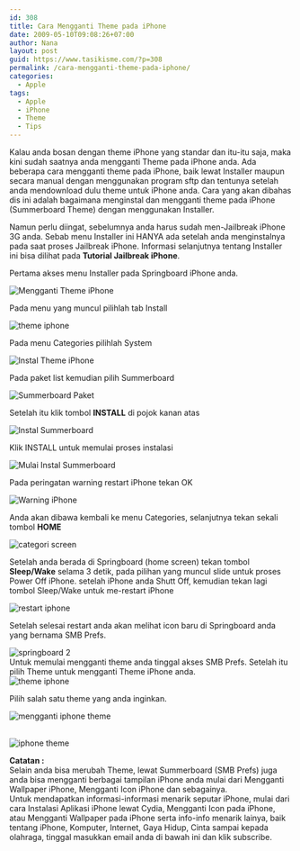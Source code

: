```yaml
---
id: 308
title: Cara Mengganti Theme pada iPhone
date: 2009-05-10T09:08:26+07:00
author: Nana
layout: post
guid: https://www.tasikisme.com/?p=308
permalink: /cara-mengganti-theme-pada-iphone/
categories:
  - Apple
tags:
  - Apple
  - iPhone
  - Theme
  - Tips
---
```

<div>
  Kalau anda bosan dengan theme iPhone yang standar dan itu-itu saja, maka kini sudah saatnya anda mengganti Theme pada iPhone anda. Ada beberapa cara mengganti theme pada iPhone, baik lewat Installer maupun secara manual dengan menggunakan program sftp dan tentunya setelah anda mendownload dulu theme untuk iPhone anda. Cara yang akan dibahas dis ini adalah bagaimana menginstal dan mengganti theme pada iPhone (Summerboard Theme) dengan menggunakan Installer.</p>
</div>

<div>
  Namun perlu diingat, sebelumnya anda harus sudah men-Jailbreak iPhone 3G anda. Sebab menu Installer ini HANYA ada setelah anda menginstalnya pada saat proses Jailbreak iPhone. Informasi selanjutnya tentang Installer ini bisa dilihat pada <strong>Tutorial Jailbreak iPhone</strong>.</p> 
  
  <p>
    Pertama akses menu Installer pada Springboard iPhone anda.
  </p>
</div>

<div>
  <img title="Mengganti Theme iPhone" alt="Mengganti Theme iPhone" src="https://2.bp.blogspot.com/-jreftrss0Ug/Uq5SvYbi45I/AAAAAAAACbw/-zf_M6I5css/s1600/springboard.jpg" border="0" />
</div>

Pada menu yang muncul pilihlah tab Install</div> 

<div>
  <img alt="theme iphone" src="https://1.bp.blogspot.com/-Bct1HlNEs6Q/Uq5SvcxXzvI/AAAAAAAACcA/8zQBTBYUzHQ/s1600/theme1.jpg" border="0" />
</div>

Pada menu Categories pilihlah System</div> 

<div>
  <img title="Instal Theme iPhone" alt="Instal Theme iPhone" src="https://3.bp.blogspot.com/-ZhglTIktkn8/Uq5SwjdOHiI/AAAAAAAACb8/pWLH2eT1WUY/s1600/theme2.jpg" border="0" />
</div>

Pada paket list kemudian pilih Summerboard</div> 

<div>
  <img title="Summerboard" alt="Summerboard Paket" src="https://3.bp.blogspot.com/-PJ8mnimzcYM/Uq5SxtgsaVI/AAAAAAAACcU/pIXmWtlcWGw/s1600/theme3.jpg" border="0" />
</div>

Setelah itu klik tombol **INSTALL** di pojok kanan atas</div> 

<div>
  <img title="Install Summerboard" alt="Instal Summerboard" src="https://3.bp.blogspot.com/-PJ8mnimzcYM/Uq5SxtgsaVI/AAAAAAAACcU/pIXmWtlcWGw/s1600/theme3.jpg" border="0" />
</div>

Klik INSTALL untuk memulai proses instalasi</div> 

<div>
  <img title="Instalasi Summerboard" alt="Mulai Instal Summerboard" src="https://4.bp.blogspot.com/-7SUmtijwRhE/Uq5SxYWotPI/AAAAAAAACcc/GKmtwQJFuNw/s1600/theme4.jpg" border="0" />
</div>

Pada peringatan warning restart iPhone tekan OK</div> 

<div>
  <img title="Warning iPhone" alt="Warning iPhone" src="https://4.bp.blogspot.com/-x0jG2PmScXA/Uq5SxysYNBI/AAAAAAAACcQ/ybGlf-6eO90/s1600/theme5.jpg" border="0" />
</div>

Anda akan dibawa kembali ke menu Categories, selanjutnya tekan sekali tombol **HOME**</div> 

<div>
  <img title="category screen" alt="categori screen" src="https://3.bp.blogspot.com/-VjWB_kRAJck/Uq5SytzH8SI/AAAAAAAACck/OUOAdstTLLg/s1600/theme6.jpg" border="0" />
</div>

Setelah anda berada di Springboard (home screen) tekan tombol **Sleep/Wake** selama 3 detik, pada pilihan yang muncul slide untuk proses Power Off iPhone. setelah iPhone anda Shutt Off, kemudian tekan lagi tombol Sleep/Wake untuk me-restart iPhone</div> 

<div>
  <img title="restart iphone" alt="restart iphone" src="https://4.bp.blogspot.com/-DfhRZ65WlVE/Uq5Sy8T5xBI/AAAAAAAACco/eCBeaFqklOc/s1600/theme7.jpg" border="0" />
</div>

Setelah selesai restart anda akan melihat icon baru di Springboard anda yang bernama SMB Prefs.</div> 

<div>
  <img title="springboard 2" alt="springboard 2" src="https://2.bp.blogspot.com/-2yhz8wipxk8/Uq5SzQOZBSI/AAAAAAAACc4/d11J1WyvU-A/s1600/theme8.jpg" border="0" />
</div></div> 

<div>
</div>

<div>
  Untuk memulai mengganti theme anda tinggal akses SMB Prefs. Setelah itu pilih Theme untuk mengganti Theme iPhone anda.
</div>

<div>
  <img title="theme iphone" alt="theme iphone" src="https://2.bp.blogspot.com/-1JBJjR27Ckc/Uq5SwbqEYLI/AAAAAAAACb0/JKykZvNi1dg/s1600/theme11.jpg" border="0" />
</div>

Pilih salah satu theme yang anda inginkan.</div> 

<img title="mengganti iphone theme" alt="mengganti iphone theme" src="https://1.bp.blogspot.com/-EdcJKVq3S5I/Uq5SzaLwyhI/AAAAAAAACc0/wqChtvdmXDs/s1600/theme9.jpg" border="0" /> </div> 

&nbsp;  
<img title="cara mengganti theme iphone" alt="iphone theme" src="https://3.bp.blogspot.com/-mMajjF7267I/Uq5SwS7kfxI/AAAAAAAACb4/QqlauWyXYag/s1600/theme10.jpg" border="0" /> </div> 

<div >
  <strong>Catatan :</strong><br /> Selain anda bisa merubah Theme, lewat Summerboard (SMB Prefs) juga anda bisa mengganti berbagai tampilan iPhone anda mulai dari Mengganti Wallpaper iPhone, Mengganti Icon iPhone dan sebagainya.
</div>

<div>
  Untuk mendapatkan informasi-informasi menarik seputar iPhone, mulai dari cara Instalasi Aplikasi iPhone lewat Cydia, Mengganti Icon pada iPhone, atau Mengganti Wallpaper pada iPhone serta info-info menarik lainya, baik tentang iPhone, Komputer, Internet, Gaya Hidup, Cinta sampai kepada olahraga, tinggal masukkan email anda di bawah ini dan klik subscribe.</p>
</div>